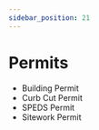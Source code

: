 ```yaml
---
sidebar_position: 21
---
```


# Permits


- Building Permit
- Curb Cut Permit
- SPEDS Permit
- Sitework Permit